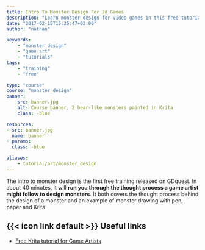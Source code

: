 ```yaml
---
title: Intro To Monster Design For 2d Games
description: "Learn monster design for video games in this free tutorial series! We'll use Mario and Final Fantasy XIV as references."
date: "2017-02-15T15:25:47+02:00"
author: "nathan"

keywords: 
    - "monster design"
    - "game art"
    - "tutorials"
tags: 
    - "training"
    - "free"

type: "course"
course: "monster_design"
banner:
    src: banner.jpg
    alt: Course banner, 2 bear-like monsters painted in Krita
    class: -blue

resources:
- src: banner.jpg
  name: banner
- params:
  class: -blue

aliases:
    - tutorial/art/monster_design
---
```


The intro to monster design is the first free training released on GDquest. In about 40 minutes, it will **run you through the thought process a game artist might follow to design monsters**. It both covers the thought process behind the design of a monster and an example of monster drawing with pen, paper and Krita.

## {{< icon link default >}} Useful links

- [Free Krita tutorial for Game Artists](/tutorial/art/krita-tutorial-for-game-artists/)
